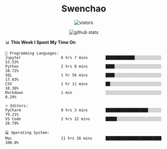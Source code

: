 <h1 align="center">Swenchao</h3>

<p align="center">
  <img src="https://visitor-badge.glitch.me/badge?page_id=Swenchao" alt="vistors" />
</p>

<p align="center">
  <img src="https://github-readme-stats.vercel.app/api?username=Swenchao&count_private=true&show_icons=true&theme=vue-dark&hide_title=true" alt="github stats" />
</p>

<!--START_SECTION:waka-->
📊 **This Week I Spent My Time On** 

```text
💬 Programming Languages: 
Jupyter                  6 hrs 7 mins        █████████████░░░░░░░░░░░░   53.53% 
Python                   2 hrs 8 mins        ████░░░░░░░░░░░░░░░░░░░░░   18.72% 
SQL                      1 hr 56 mins        ████░░░░░░░░░░░░░░░░░░░░░   17.03% 
CSV                      1 hr 11 mins        ██░░░░░░░░░░░░░░░░░░░░░░░   10.36% 
Markdown                 1 min               ░░░░░░░░░░░░░░░░░░░░░░░░░   0.29%

🔥 Editors: 
PyCharm                  9 hrs 3 mins        ███████████████████░░░░░░   79.21% 
VS Code                  2 hrs 22 mins       █████░░░░░░░░░░░░░░░░░░░░   20.79%

💻 Operating System: 
Mac                      11 hrs 26 mins      █████████████████████████   100.0%

```


<!--END_SECTION:waka-->
